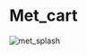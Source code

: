 # Met_cart
![met_splash](https://user-images.githubusercontent.com/38399184/146175319-a1944157-e7b6-46ca-a5f0-4513c03a9cd6.png)
